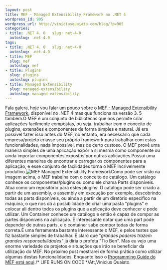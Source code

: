 ```yaml
--- 
layout: post
title: MEF - Managed Extensibility Framework no .NET 4
wordpress_id: 905
wordpress_url: http://viniciusquaiato.com/blog/?p=905
categories: 
- title: .NET 4. 0   slug: net-4-0
  autoslug: .net-4.0
tags: 
- title: .NET 4. 0   slug: net-4-0
  autoslug: .net-4.0
- title: MEF
  slug: mef
  autoslug: mef
- title: Plugins
  slug: plugins
  autoslug: plugins
- title: Managed Extensibility
  slug: managed-extensibility
  autoslug: managed-extensibility
---
```

Fala galera, hoje vou falar um pouco sobre o [MEF - Managed Extensibility Framework](http://mef.codeplex.com/), disponível no .NET 4 mas que funciona na versão 3. 5 também.O MEF é um conjunto de bibliotecas que nos permite criar aplicações facilmente compostas, ou seja, trabalhar com o conceito de plugins, extensões e componentes de forma simples e natural. Já era possível fazer isso antes do MEF, no entanto, era necessário que cada empresa/projeto criasse seu próprio framework para trabalhar com estas funcionalidades, nada impossível, mas de certo custoso. O MEF provê uma maneira simples de uma aplicação expôr a si mesma como componente ou ainda importar componentes expostos por outras aplicações.Possui uma diferentes maneiras de encontrar e carregar os componentes para a aplicação, e esse conjunto de facilidades torna o MEF incrivelmente produtivo.![MEF Managed Extensibility Framework](http://i3.codeplex.com/Project/Download/FileDownload.aspx?ProjectName=MEF&DownloadId=50697 "MEF Architecture")Como pode ser visto na imagem acima, o MEF trabalha com o conceito de catálogo. Um catálogo conhece os componentes/plugins ou como ele chama Parts disponíveis. Atua como um repositório para estes plugins. O catálogo pode ser criado a partir de um assembly, o assembly em execução por exemplo, descobrindo todas as parts disponíveis, ou ainda a partir de um diretório específico na máquina, o que nos dá a possibilidade de criar uma pasta "plugins" e colocar ali dentro todos os plugins que a aplicação deve conhecer e pode utilizar. Um Container conhece um catálogo e então é capaz de compor as partes disponíveis na aplicação. É interessante notar que uma part pode depender de outras parts, e o container sabe compor todas de forma correta.É uma ferramenta bastante interessante o MEF, e pelos testes que fiz bastante simples de trabalhar. É claro que "_grandes poderes trazem grandes responsabilidades"_ já diria o profeta "Tio Ben". Mas eu vejo uma enorme variedade de projetos e situações que irão se beneficiar da utilização do MEF. No próximo post mostrarei de forma prática como utilizar algumas destas funcionalidades. Enquanto isso o [Programming Guide do MEF está aqui](http://mef.codeplex.com/wikipage?title=Guide&referringTitle=Home)./* LIFE RUNS ON CODE */Att,Vinicius Quaiato.
